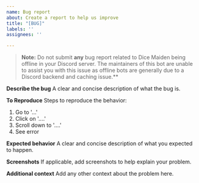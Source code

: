 ```yaml
---
name: Bug report
about: Create a report to help us improve
title: "[BUG]"
labels: ''
assignees: ''

---
```

> **Note:** Do not submit **any** bug report related to Dice Maiden being offline in your Discord server. The maintainers of this bot are unable to assist you with this issue as offline bots are generally due to a Discord backend and caching issue.**

**Describe the bug**
A clear and concise description of what the bug is.

**To Reproduce**
Steps to reproduce the behavior:
1. Go to '...'
2. Click on '....'
3. Scroll down to '....'
4. See error

**Expected behavior**
A clear and concise description of what you expected to happen.

**Screenshots**
If applicable, add screenshots to help explain your problem.

**Additional context**
Add any other context about the problem here.
